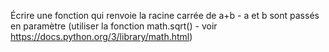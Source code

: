 Écrire une fonction qui renvoie la racine carrée de a+b - a et b sont passés en paramètre (utiliser la fonction math.sqrt() - voir https://docs.python.org/3/library/math.html)